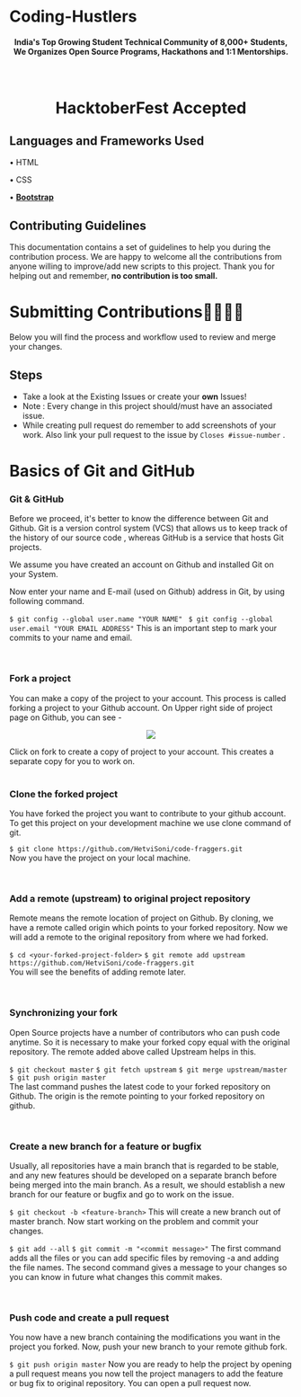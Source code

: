 # Coding-Hustlers
<h4 align="center"> India's Top Growing Student Technical Community of 8,000+ Students, We Organizes Open Source Programs, Hackathons and 1:1 Mentorships. </h4><br>




<h1 align="center">HacktoberFest Accepted </h1>

## Languages and Frameworks Used

• HTML

• CSS

• [**Bootstrap**](https://getbootstrap.com/)


 ## Contributing Guidelines

This documentation contains a set of guidelines to help you during the contribution process. 
We are happy to welcome all the contributions from anyone willing to improve/add new scripts to this project. Thank you for helping out and remember,
**no contribution is too small.**

# Submitting Contributions👩‍💻👨‍💻
Below you will find the process and workflow used to review and merge your changes.

## Steps
- Take a look at the Existing Issues or create your **own** Issues!
- Note : Every change in this project should/must have an associated issue. 
- While creating pull request do remember to add screenshots of your work. Also link your pull request to the issue by `Closes #issue-number` .

# Basics of Git and GitHub

### Git & GitHub

Before we proceed, it's better to know the difference between Git and Github. Git is a version control system (VCS) that allows us to keep track of the history of our source code , whereas GitHub is a service that hosts Git projects. 

We assume you have created an account on Github and installed Git on your System.

Now enter your name and E-mail (used on Github) address in Git, by using following command.

`$ git config --global user.name "YOUR NAME"`
` $ git config --global user.email "YOUR EMAIL ADDRESS"`
This is an important step to mark your commits to your name and email.

<br />

### Fork a project

You can make a copy of the project to your account. This process is called forking a project to your Github account. On Upper right side of project page on Github, you can see -

<p align="center">  <img  src="https://i.imgur.com/P0n6f97.png">  </p>
Click on fork to create a copy of project to your account. This creates a separate copy for you to work on.

<br />

<br />

### Clone the forked project

You have forked the project you want to contribute to your github account. To get this project on your development machine we use clone command of git.

`$ git clone https://github.com/HetviSoni/code-fraggers.git` <br/>
Now you have the project on your local machine.

<br />

### Add a remote (upstream) to original project repository

Remote means the remote location of project on Github. By cloning, we have a remote called origin which points to your forked repository. Now we will add a remote to the original repository from where we had forked.

`$ cd <your-forked-project-folder>`
`$ git remote add upstream https://github.com/HetviSoni/code-fraggers.git` <br/>
You will see the benefits of adding remote later.

<br />

### Synchronizing your fork

Open Source projects have a number of contributors who can push code anytime. So it is necessary to make your forked copy equal with the original repository. The remote added above called Upstream helps in this.

`$ git checkout master`
`$ git fetch upstream`
`$ git merge upstream/master`
`$ git push origin master` <br/>
The last command pushes the latest code to your forked repository on Github. The origin is the remote pointing to your forked repository on github.

<br />

### Create a new branch for a feature or bugfix

Usually, all repositories have a main branch that is regarded to be stable, and any new features should be developed on a separate branch before being merged into the main branch. As a result, we should establish a new branch for our feature or bugfix and go to work on the issue. 

`$ git checkout -b <feature-branch>`
This will create a new branch out of master branch. Now start working on the problem and commit your changes.

`$ git add --all`
`$ git commit -m "<commit message>"`
The first command adds all the files or you can add specific files by removing -a and adding the file names. The second command gives a message to your changes so you can know in future what changes this commit makes.

<br />

### Push code and create a pull request

You now have a new branch containing the modifications you want in the project you forked. Now, push your new branch to your remote github fork. 

`$ git push origin master`
Now you are ready to help the project by opening a pull request means you now tell the project managers to add the feature or bug fix to original repository. You can open a pull request now.
